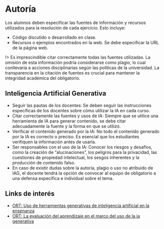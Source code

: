 # Autoría

Los alumnos deben especificar las fuentes de información y recursos utilizados para la resolución de cada ejercicio. Esto incluye:
- Código discutido o desarrollado en clase.
- Recursos o ejemplos encontrados en la web. Se debe especificar la URL de la página web.

!> Es imprescindible citar correctamente todas las fuentes utilizadas. La omisión de esta información podría considerarse como plagio, lo cual conllevaría a acciones disciplinarias según las políticas de la universidad. La transparencia en la citación de fuentes es crucial para mantener la integridad académica del obligatorio.


## Inteligencia Artificial Generativa

- Seguir las pautas de los docentes: Se deben seguir las instrucciones específicas de los
docentes sobre cómo utilizar la IA en cada curso.
- Citar correctamente las fuentes y usos de IA: Siempre que se utilice una herramienta de IA para
generar contenido, se debe citar adecuadamente la fuente y la forma en que se utilizó.
- Verificar el contenido generado por la IA: No todo el contenido generado por la IA es correcto o
preciso. Es esencial que los estudiantes verifiquen la información antes de usarla.
- Ser responsables con el uso de la IA: Conocer los riesgos y desafíos, como la creación de
“alucinaciones”, los peligros para la privacidad, las cuestiones de propiedad intelectual, los
sesgos inherentes y la producción de contenido falso.
- En caso de existir dudas sobre la autoría, plagio o uso no atribuido de IAG, el docente tendrá la
opción de convocar al equipo de obligatorio a una defensa específica e individual sobre el tema.

## Links de interés
- [ORT: Uso de herramientas generativas de inteligencia artificial en la ensenanza](https://www.ort.edu.uy/innovaportal/file/135266/1/uso-de-herramientas-generativas-de-inteligencia-artificial-en-la-ensenanza.pdf)
- [ORT: La evaluación del aprendizaje en el marco del uso de la ia generativa](https://www.ort.edu.uy/innovaportal/file/135266/1/la-evaluacion-del-aprendizaje-en-el-marco-del-uso-de-la-ia-generativa.pdf)